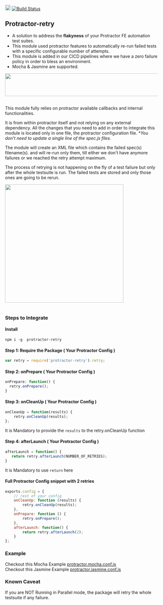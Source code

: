 <a href="https://badge.fury.io/js/protractor-retry"><img src="https://badge.fury.io/js/protractor-retry.svg" alt="npm version" height="18"></a>
[![Build Status](https://travis-ci.org/yahoo/protractor-retry.svg?branch=master)](https://travis-ci.org/yahoo/protractor-retry)

## Protractor-retry

 * A solution to address the **flakyness** of your Protractor FE automation test suites.  
 * This module used protractor features to automatically re-run failed tests with a specific configurable number of attempts.
 * This module is added in our CICD pipelines  where we have a zero failure policy in order to bless an environment.
 * Mocha & Jasmine are supported.



<img src="https://user-images.githubusercontent.com/12041605/30343044-cd942a4c-97b0-11e7-850e-a7111996a554.png" align="center" height="75" width="600" /><br/><br/>

This module fully relies on protractor available callbacks and internal functionalities.

It is from within protractor itself and not relying on any external dependency. All the changes that you need to add in order to integrate this module is located only in one file, the protractor configuration file. **You don’t need to update a single line of the *spec.js files.**

The module will create an XML file which contains the failed spec(s) filename(s). and will re-run only them, till either we don't have anymore failures or we reached the retry attempt maximum.

The process of retrying is not happening on the fly of a test failure but only after the whole testsuite is run. The failed tests are stored and only those ones are going to be rerun.

<img src="https://user-images.githubusercontent.com/12041605/30344129-ea28261e-97b4-11e7-99fe-4a28ff74b547.jpg" align="center" height="390" width="390" /><br/><br/>

### Steps to Integrate

#### Install

```
npm i -g  protractor-retry
```

#### Step 1: Require the Package ( Your Protractor Config )
```js
var retry = require('protractor-retry').retry;
```

#### Step 2: onPrepare ( Your Protractor Config )
```js
onPrepare: function() {
  retry.onPrepare();
}
```
#### Step 3: onCleanUp ( Your Protractor Config )
```js
onCleanUp = function(results) {
    retry.onCleanUp(results);
};
```
It is Mandatory to provide the `results` to the retry.onCleanUp function

#### Step 4: afterLaunch ( Your Protractor Config )
 ```js
afterLaunch = function() {
    return retry.afterLaunch(NUMBER_OF_RETRIES);
}
```
It is Mandatory to use `return` here

#### Full Protractor Config snippet with 2 retries
```js
exports.config = {
    // rest of your config
    onCleanUp: function (results) {
        retry.onCleanUp(results);
    },
    onPrepare: function () {
        retry.onPrepare();
    },
    afterLaunch: function() {
        return retry.afterLaunch(2);
    }
};
```

### Example

Checkout this Mocha Example [protractor.mocha.conf.js](test/protractor.mocha.conf.js)<br/>
Checkout this Jasmine Example [protractor.jasmine.conf.js](test/protractor.jasmine.conf.js)

### Known Caveat
If you are NOT Running in Parallel mode, the package will retry the whole testsuite if any failure.
